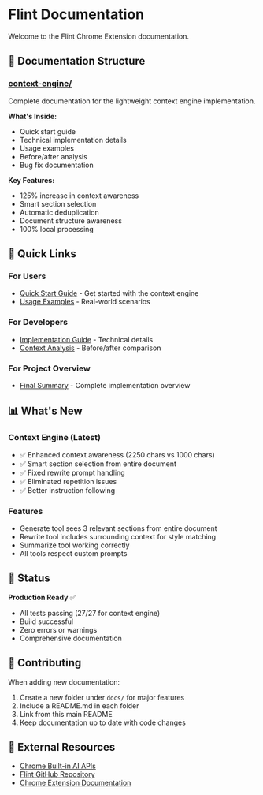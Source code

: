 # Flint Documentation

Welcome to the Flint Chrome Extension documentation.

## 📁 Documentation Structure

### [context-engine/](./context-engine/)
Complete documentation for the lightweight context engine implementation.

**What's Inside:**
- Quick start guide
- Technical implementation details
- Usage examples
- Before/after analysis
- Bug fix documentation

**Key Features:**
- 125% increase in context awareness
- Smart section selection
- Automatic deduplication
- Document structure awareness
- 100% local processing

## 🚀 Quick Links

### For Users
- [Quick Start Guide](./context-engine/QUICK_START_CONTEXT_ENGINE.md) - Get started with the context engine
- [Usage Examples](./context-engine/CONTEXT_ENGINE_USAGE_EXAMPLES.md) - Real-world scenarios

### For Developers
- [Implementation Guide](./context-engine/CONTEXT_ENGINE_IMPLEMENTATION.md) - Technical details
- [Context Analysis](./context-engine/CONTEXT_AWARENESS_ANALYSIS.md) - Before/after comparison

### For Project Overview
- [Final Summary](./context-engine/FINAL_SUMMARY.md) - Complete implementation overview

## 📊 What's New

### Context Engine (Latest)
- ✅ Enhanced context awareness (2250 chars vs 1000 chars)
- ✅ Smart section selection from entire document
- ✅ Fixed rewrite prompt handling
- ✅ Eliminated repetition issues
- ✅ Better instruction following

### Features
- Generate tool sees 3 relevant sections from entire document
- Rewrite tool includes surrounding context for style matching
- Summarize tool working correctly
- All tools respect custom prompts

## 🎯 Status

**Production Ready** ✅
- All tests passing (27/27 for context engine)
- Build successful
- Zero errors or warnings
- Comprehensive documentation

## 📝 Contributing

When adding new documentation:
1. Create a new folder under `docs/` for major features
2. Include a README.md in each folder
3. Link from this main README
4. Keep documentation up to date with code changes

## 🔗 External Resources

- [Chrome Built-in AI APIs](https://developer.chrome.com/docs/ai)
- [Flint GitHub Repository](https://github.com/yourusername/flint)
- [Chrome Extension Documentation](https://developer.chrome.com/docs/extensions)
